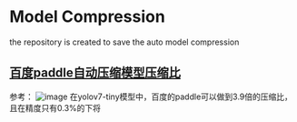 # Model Compression
the repository is created to save the auto model compression


## [百度paddle自动压缩模型压缩比](https://github.com/PaddlePaddle/PaddleSlim/tree/develop/example/auto_compression)

参考：
![image](https://github.com/WuZhongQing/model_compression/assets/48616900/a67aaac3-b0b3-444f-b01f-331486085457)
在yolov7-tiny模型中，百度的paddle可以做到3.9倍的压缩比，且在精度只有0.3%的下将

